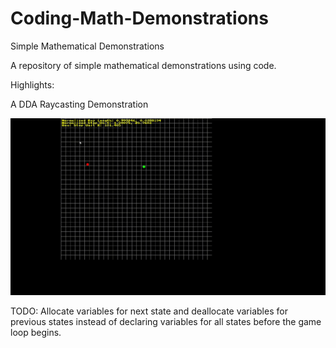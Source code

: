 # Coding-Math-Demonstrations
Simple Mathematical Demonstrations

A repository of simple mathematical demonstrations using code. 

Highlights:

A DDA Raycasting Demonstration

![DDA Raycasting](OneLoneCoder.com%20-%20Pixel%20Game%20Engine%20-%20Spline%20Editor%20-%20FPS_%20209%202021-08-15%2019-09-38.gif)

TODO:
  Allocate variables for next state and deallocate variables for previous states instead of declaring variables for all states before the game loop begins.
